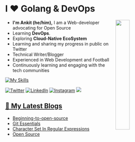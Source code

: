 <h1>I ❤️ Golang & DevOps</h1>

<img width="30%" align='right' src="https://media2.giphy.com/media/cnhpl4IeYgU7MCBdV2/giphy.gif?cid=ecf05e47i4bin7z56588gx62a3w3sarz9uh840hhgfdn5o8d&ep=v1_gifs_search&rid=giphy.gif&ct=g">

<!-- Introduction -->
- <b> I'm Ankit (he/him),</b> I am a Web-developer advocating for Open Source
- Learning <b>DevOps</b>.
- Exploring <b>Cloud-Native EcoSystem</b>
- Learning and sharing my progress in public on Twitter</a>
- Technical Writer/Blogger
- Experienced in Web Development and Football
- Continuously learning and engaging with the tech communities

<!-- My Skills -->
[![My Skills](https://skillicons.dev/icons?i=html,css,bootstrap,github,materialui,gitlab,java,js,go,gcp,bash,git,githubactions,kubernetes,docker,figma,py,linux,netlify,vscode,postman,react,mysql,arduino&perline=8)](https://skillicons.dev)

<!-- Socials stats -->
[![Twitter](https://img.shields.io/badge/Twitter-%231DA1F2.svg?logo=Twitter&logoColor=white)](https://twitter.com/ankiit111)  [![LinkedIn](https://img.shields.io/badge/LinkedIn-%230077B5.svg?logo=linkedin&logoColor=white)](https://www.linkedin.com/in/ankit-k-6217b6225/)
[![Instagram](https://img.shields.io/badge/Instagram-%23E4405F.svg?logo=Instagram&logoColor=white)](https://www.instagram.com/ankitstwt/)
<a href="https://bmc.link/Ankistwt"><img src="https://img.shields.io/badge/buy%20me%20a-coffee-orange?style=flat&logo=ko-fi">

  
<!-- My blogs -->
## 📕 My Latest Blogs
<!-- BLOG-POST-LIST:START -->
- [Beginning-to-open-source](https://kumarankit1.hashnode.dev/beginning-to-open-source)
- [Git Essentials](https://kumarankit1.hashnode.dev/mindsdb)
- [Character Set In Regular Expressions](https://kumarankit1.hashnode.dev/character-set-in-regular-expressions)
- [Open Source](https://kumarankit1.hashnode.dev/open-source)
<!-- BLOG-POST-LIST:END -->
